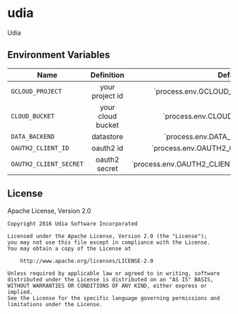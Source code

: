 # udia
Udia


## Environment Variables

| Name        | Definition           | Default Value  |
| ----------- |:--------------------:| --------------:|
| `GCLOUD_PROJECT` | your project id | `process.env.GCLOUD_PROJECT || ''` |
| `CLOUD_BUCKET` | your cloud bucket | `process.env.CLOUD_BUCKET || ''` |
| `DATA_BACKEND` | datastore | `process.env.DATA_BACKEND || 'datastore'` |
| `OAUTH2_CLIENT_ID` | oauth2 id | `process.env.OAUTH2_CLIENT_ID || ''` |
| `OAUTH2_CLIENT_SECRET` | oauth2 secret | `process.env.OAUTH2_CLIENT_SECRET || ''` |

## License
Apache License, Version 2.0
```
Copyright 2016 Udia Software Incorporated

Licensed under the Apache License, Version 2.0 (the "License");
you may not use this file except in compliance with the License.
You may obtain a copy of the License at

    http://www.apache.org/licenses/LICENSE-2.0

Unless required by applicable law or agreed to in writing, software
distributed under the License is distributed on an "AS IS" BASIS,
WITHOUT WARRANTIES OR CONDITIONS OF ANY KIND, either express or implied.
See the License for the specific language governing permissions and
limitations under the License.
```

